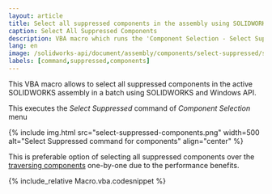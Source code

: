 ```yaml
---
layout: article
title: Select all suppressed components in the assembly using SOLIDWORKS API
caption: Select All Suppressed Components
description: VBA macro which runs the 'Component Selection - Select Suppressed' command in assembly document to select all assembly components in a batch
lang: en
image: /solidworks-api/document/assembly/components/select-suppressed/select-suppressed-components.png
labels: [command,suppressed,components]
---
```

This VBA macro allows to select all suppressed components in the active SOLIDWORKS assembly in a batch using SOLIDWORKS and Windows API.

This executes the *Select Suppressed* command of *Component Selection* menu

{% include img.html src="select-suppressed-components.png" width=500 alt="Select Suppressed command for components" align="center" %}

This is preferable option of selecting all suppressed components over the [traversing components](/solidworks-api/document/assembly/components/traversing-tree) one-by-one due to the performance benefits.

{% include_relative Macro.vba.codesnippet %}